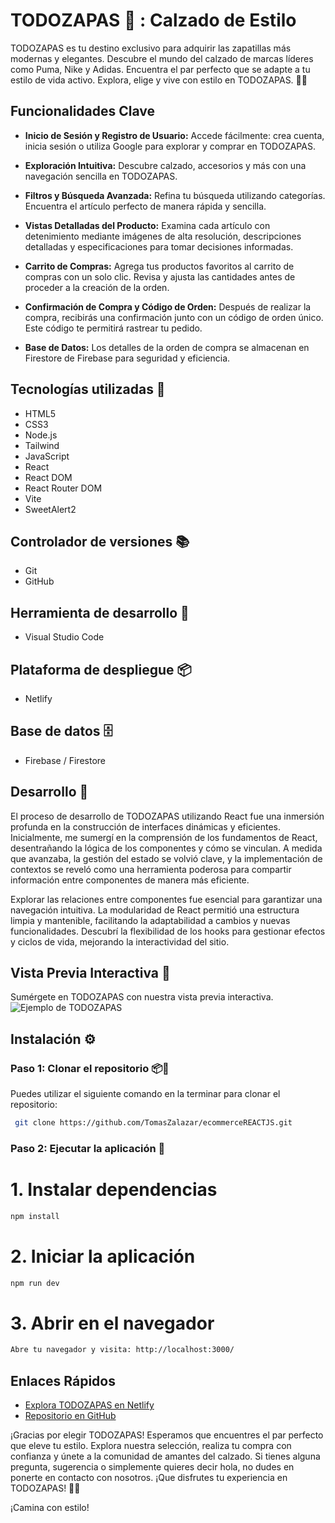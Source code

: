 # TODOZAPAS 👟 : Calzado de Estilo

TODOZAPAS es tu destino exclusivo para adquirir las zapatillas más modernas y elegantes. Descubre el mundo del calzado de marcas líderes como Puma, Nike y Adidas. Encuentra el par perfecto que se adapte a tu estilo de vida activo. Explora, elige y vive con estilo en TODOZAPAS. 👟✨



## Funcionalidades Clave

- **Inicio de Sesión y Registro de Usuario:**
  Accede fácilmente: crea cuenta, inicia sesión o utiliza Google para explorar y comprar en TODOZAPAS.

- **Exploración Intuitiva:**
  Descubre calzado, accesorios y más con una navegación sencilla en TODOZAPAS.

- **Filtros y Búsqueda Avanzada:**
  Refina tu búsqueda utilizando categorías. Encuentra el artículo perfecto de manera rápida y sencilla.

- **Vistas Detalladas del Producto:**
  Examina cada artículo con detenimiento mediante imágenes de alta resolución, descripciones detalladas y especificaciones para tomar decisiones informadas.

- **Carrito de Compras:**
  Agrega tus productos favoritos al carrito de compras con un solo clic. Revisa y ajusta las cantidades antes de proceder a la creación de la orden.

- **Confirmación de Compra y Código de Orden:**
  Después de realizar la compra, recibirás una confirmación junto con un código de orden único. Este código te permitirá rastrear tu pedido.

- **Base de Datos:**
  Los detalles de la orden de compra se almacenan en Firestore de Firebase para seguridad y eficiencia.

## Tecnologías utilizadas 📖

- HTML5
- CSS3
- Node.js
- Tailwind
- JavaScript
- React
- React DOM
- React Router DOM
- Vite
- SweetAlert2

## Controlador de versiones 📚

- Git
- GitHub

## Herramienta de desarrollo 🔧

- Visual Studio Code

## Plataforma de despliegue 📦

- Netlify

## Base de datos 🗄️

- Firebase / Firestore

## Desarrollo 🌟

El proceso de desarrollo de TODOZAPAS utilizando React fue una inmersión profunda en la construcción de interfaces dinámicas y eficientes. Inicialmente, me sumergí en la comprensión de los fundamentos de React, desentrañando la lógica de los componentes y cómo se vinculan. A medida que avanzaba, la gestión del estado se volvió clave, y la implementación de contextos se reveló como una herramienta poderosa para compartir información entre componentes de manera más eficiente.

Explorar las relaciones entre componentes fue esencial para garantizar una navegación intuitiva. La modularidad de React permitió una estructura limpia y mantenible, facilitando la adaptabilidad a cambios y nuevas funcionalidades. Descubrí la flexibilidad de los hooks para gestionar efectos y ciclos de vida, mejorando la interactividad del sitio.


## Vista Previa Interactiva 🎥
Sumérgete en TODOZAPAS con nuestra vista previa interactiva.
![Ejemplo de TODOZAPAS](./src/assets/gif/GifTodoZapas.gif)



## Instalación ⚙️

### Paso 1: Clonar el repositorio 📦📂

Puedes utilizar el siguiente comando en la terminar para clonar el repositorio:


```bash
 git clone https://github.com/TomasZalazar/ecommerceREACTJS.git
```
### Paso 2: Ejecutar la aplicación 🚀

# 1. Instalar dependencias
```bash
npm install
```
# 2. Iniciar la aplicación
```bash
npm run dev
```
# 3. Abrir en el navegador
```bash
Abre tu navegador y visita: http://localhost:3000/
```

## Enlaces Rápidos

- [Explora TODOZAPAS en Netlify](https://todozapas.netlify.app/)
- [Repositorio en GitHub](https://github.com/TomasZalazar/ecommerceREACTJS)

¡Gracias por elegir TODOZAPAS! Esperamos que encuentres el par perfecto que eleve tu estilo. Explora nuestra selección, realiza tu compra con confianza y únete a la comunidad de amantes del calzado. Si tienes alguna pregunta, sugerencia o simplemente quieres decir hola, no dudes en ponerte en contacto con nosotros. ¡Que disfrutes tu experiencia en TODOZAPAS! 👟✨

¡Camina con estilo!
